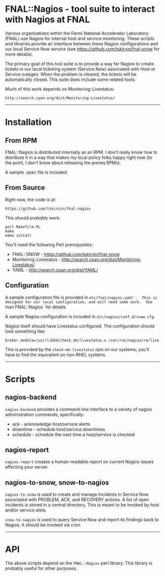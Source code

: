 # FNAL::Nagios - tool suite to interact with Nagios at FNAL

Various organizations within the Fermi National Accelerator Laboratory
(FNAL) use Nagios for internal host and service monitoring.  These scripts
and libraries provide an interface between these Nagios configurations and
our local Service Now service (see https://github.com/tskirvin/fnal-snow
for more details).

The primary goal of this tool suite is to provide a way for Nagios to
create tickets in our local ticketing system (Service Now) associated with
Host or Service outages.  When the problem is cleared, the tickets will be
automatically closed.  This suite does include some related tools.

Much of this work depends on Monitoring::Livestatus:

    http://search.cpan.org/dist/Monitoring-Livestatus/

-------------------------------------------------------------------------------

# Installation

## From RPM

FNAL::Nagios is distributed internally as an RPM.  I don't really know how
to distribute it in a way that makes my local policy folks happy right now
(to the point, I don't know about releasing the prereq RPMs).

A sample .spec file is included.

## From Source

Right now, the code is at:

    https://github.com/tskirvin/fnal-nagios

This should *probably* work:

    perl Makefile.PL
    make
    make install

You'll need the following Perl prerequisites:

* FNAL::SNOW - https://github.com/tskirvin/fnal-snow
* Monitoring::Livestatus - http://search.cpan.org/dist/Monitoring-Livestatus/
* YAML - http://search.cpan.org/dist/YAML/

## Configuration

A sample configuration file is provided in `etc/fnal/nagios.yaml'.  This
is designed for our local configuration, and will need some work.  See
`man FNAL::Nagios` for details.

A sample Nagios configuration is included in `etc/nagios/conf.d/snow.cfg`.

Nagios itself should have Livestatus configured.  The configuration should look 
something like:

    broker_module=/usr/lib64/check_mk/livestatus.o /var/run/nagios/rw/live

This is provided by the `check-mk-livestatus` rpm on our systems; you'll
have to find the equivalent on non-RHEL systems.

-------------------------------------------------------------------------------

# Scripts

## nagios-backend

`nagios-backend` provides a command-line interface to a variety of nagios
administration commands, specifically:

* ack - acknowledge host/service alerts
* downtime - schedule host/service downtimes
* schedule - schedule the next time a host/service is checked

## nagios-report

`nagios-report` creates a human-readable report on current Nagios issues
affecting your server.  

## nagios-to-snow, snow-to-nagios

`nagios-to-snow` is used to create and manage Incidents in Service Now
associated with PROBLEM, ACK, and RECOVERY actions.  A list of open
incidents is stored in a central directory.  This is meant to be invoked
by host and/or service alets.

`snow-to-nagios` is used to query Service Now and report its findings back
to Nagios.  It should be invoked via cron.

-------------------------------------------------------------------------------

# API

The above scripts depend on the `FNAL::Nagios` perl library.  This library
is probably useful for other purposes.
